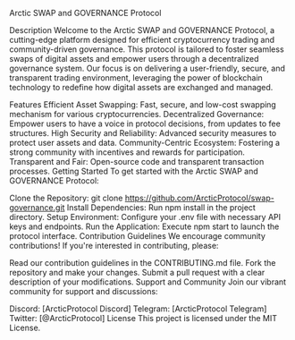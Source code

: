 Arctic SWAP and GOVERNANCE Protocol


Description
Welcome to the Arctic SWAP and GOVERNANCE Protocol, a cutting-edge platform designed for efficient cryptocurrency trading and community-driven governance. This protocol is tailored to foster seamless swaps of digital assets and empower users through a decentralized governance system. Our focus is on delivering a user-friendly, secure, and transparent trading environment, leveraging the power of blockchain technology to redefine how digital assets are exchanged and managed.

Features
Efficient Asset Swapping: Fast, secure, and low-cost swapping mechanism for various cryptocurrencies.
Decentralized Governance: Empower users to have a voice in protocol decisions, from updates to fee structures.
High Security and Reliability: Advanced security measures to protect user assets and data.
Community-Centric Ecosystem: Fostering a strong community with incentives and rewards for participation.
Transparent and Fair: Open-source code and transparent transaction processes.
Getting Started
To get started with the Arctic SWAP and GOVERNANCE Protocol:

Clone the Repository: git clone https://github.com/ArcticProtocol/swap-governance.git
Install Dependencies: Run npm install in the project directory.
Setup Environment: Configure your .env file with necessary API keys and endpoints.
Run the Application: Execute npm start to launch the protocol interface.
Contribution Guidelines
We encourage community contributions! If you're interested in contributing, please:

Read our contribution guidelines in the CONTRIBUTING.md file.
Fork the repository and make your changes.
Submit a pull request with a clear description of your modifications.
Support and Community
Join our vibrant community for support and discussions:

Discord: [ArcticProtocol Discord]
Telegram: [ArcticProtocol Telegram]
Twitter: [@ArcticProtocol]
License
This project is licensed under the MIT License.
